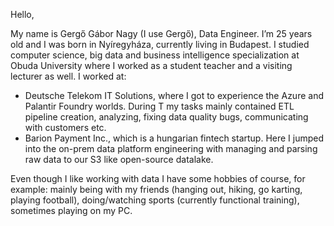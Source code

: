 Hello,
 
My name is Gergő Gábor Nagy (I use Gergő), Data Engineer. I’m 25 years old and I was born in Nyíregyháza, currently living in Budapest. I studied computer science, big data and business intelligence specialization at Obuda University where I worked as a student teacher and a visiting lecturer as well. I worked at:
- Deutsche Telekom IT Solutions, where I got to experience the Azure and Palantir Foundry worlds. During T my tasks mainly contained ETL pipeline creation, analyzing, fixing data quality bugs, communicating with customers etc. 
- Barion Payment Inc., which is a hungarian fintech startup. Here I jumped into the on-prem data platform engineering with managing and parsing raw data to our S3 like open-source datalake.

Even though I like working with data I have some hobbies of course, for example: mainly being with my friends (hanging out, hiking, go karting, playing football), doing/watching sports (currently functional training), sometimes playing on my PC. 
